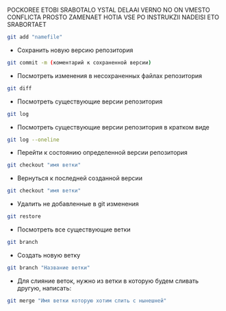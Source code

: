 POCKOREE
ETOBI
SRABOTALO
YSTAL
DELAAI
VERNO
NO
ON VMESTO CONFLICTA
PROSTO ZAMENAET
HOTIA VSE PO INSTRUKZII
NADEISI ETO SRABORTAET
```sh
git add "namefile"
```
* Сохранить новую версию репозитория
```sh
git commit -m (коментарий к сохраненной версии)
```
* Посмотреть изменения в несохраненных файлах репозитория
```sh
git diff
```
* Посмотреть существующие версии репозитория
```sh
git log
```
* Посмотреть существующие версии репозитория в кратком виде
```sh
git log --oneline
```
* Перейти к состоянию определенной версии репозитория
```sh
git checkout "имя ветки"
```
* Вернуться к последней созданной версии
```sh
git checkout "имя ветки"
```
* Удалить не добавленные в git изменения
```sh
git restore
```
* Посмотреть все существующие ветки 
```sh
git branch
```
* Создать новую ветку
```sh
git branch "Название ветки"
```
* Для слияние веток, нужно из ветки в которую будем сливать другую, написать:
```sh
git merge "Имя ветки которую хотим слить с нынешней"
```
